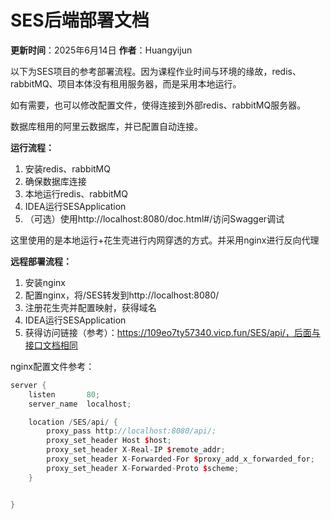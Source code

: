 # SES后端部署文档

**更新时间**：2025年6月14日
**作者**：Huangyijun



以下为SES项目的参考部署流程。因为课程作业时间与环境的缘故，redis、rabbitMQ、项目本体没有租用服务器，而是采用本地运行。

如有需要，也可以修改配置文件，使得连接到外部redis、rabbitMQ服务器。



数据库租用的阿里云数据库，并已配置自动连接。



**运行流程：**

1. 安装redis、rabbitMQ
2. 确保数据库连接
3. 本地运行redis、rabbitMQ
4. IDEA运行SESApplication
5. （可选）使用http://localhost:8080/doc.html#/访问Swagger调试



这里使用的是本地运行+花生壳进行内网穿透的方式。并采用nginx进行反向代理

**远程部署流程：**

1. 安装nginx
2. 配置nginx，将/SES转发到http://localhost:8080/
3. 注册花生壳并配置映射，获得域名
4. IDEA运行SESApplication
5. 获得访问链接（参考）：https://109eo7ty57340.vicp.fun/SES/api/，后面与接口文档相同







nginx配置文件参考：

```cpp
server {
    listen       80;
    server_name  localhost;  

    location /SES/api/ {
        proxy_pass http://localhost:8080/api/;
        proxy_set_header Host $host;
        proxy_set_header X-Real-IP $remote_addr;
        proxy_set_header X-Forwarded-For $proxy_add_x_forwarded_for;
        proxy_set_header X-Forwarded-Proto $scheme;
    }


}
```